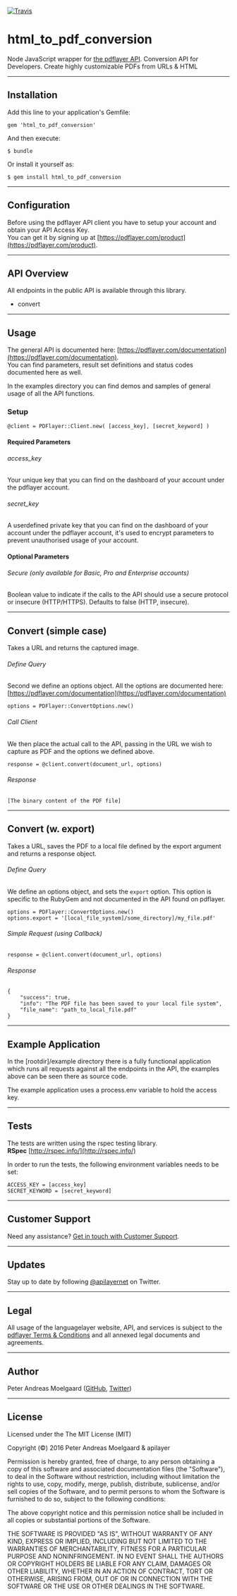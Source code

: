 [![Travis](https://travis-ci.org/pmoelgaard/html_to_pdf_conversion.svg)](Travis)

# html_to_pdf_conversion
Node JavaScript wrapper for [the pdflayer API](https://pdflayer.com/).
Conversion API for Developers. Create highly customizable PDFs from URLs & HTML

---

## Installation

Add this line to your application's Gemfile:

```
gem 'html_to_pdf_conversion'

```

And then execute:

```
$ bundle

```

Or install it yourself as:

```
$ gem install html_to_pdf_conversion

```

---

## Configuration

Before using the pdflayer API client you have to setup your account and obtain your API Access Key.  
You can get it by signing up at [https://pdflayer.com/product](https://pdflayer.com/product).

---

## API Overview
All endpoints in the public API is available through this library.

- convert

---

## Usage

The general API is documented here: [https://pdflayer.com/documentation](https://pdflayer.com/documentation).  
You can find parameters, result set definitions and status codes documented here as well.

In the examples directory you can find demos and samples of general usage of all the API functions.

### Setup

```
@client = PDFlayer::Client.new( [access_key], [secret_keyword] )

```

#### Required Parameters

###### access_key
Your unique key that you can find on the dashboard of your account under the pdflayer account.

###### secret_key
A userdefined private key that you can find on the dashboard of your account under the pdflayer account, it's used to encrypt parameters to prevent unauthorised usage of your account.

#### Optional Parameters

###### Secure (only available for Basic, Pro and Enterprise accounts)
Boolean value to indicate if the calls to the API should use a secure protocol or insecure (HTTP/HTTPS). Defaults to false (HTTP, insecure).

---

## Convert (simple case)
Takes a URL and returns the captured image.

###### Define Query
Second we define an options object.
All the options are documented here: [https://pdflayer.com/documentation](https://pdflayer.com/documentation)

```
options = PDFlayer::ConvertOptions.new()

```

###### Call Client
We then place the actual call to the API, passing in the URL we wish to capture as PDF and the options we defined above.

```
response = @client.convert(document_url, options)

``` 

###### Response

```
[The binary content of the PDF file]

```

---

## Convert (w. export)
Takes a URL, saves the PDF to a local file defined by the export argument and returns a response object.

###### Define Query

We define an options object, and sets the ```export``` option.
This option is specific to the RubyGem and not documented in the API found on pdflayer.

```
options = PDFlayer::ConvertOptions.new()
options.export = '[local_file_system]/some_directory]/my_file.pdf'

```

###### Simple Request (using Callback)

```
response = @client.convert(document_url, options)

```

###### Response
```
{
	"success": true,
    "info": "The PDF file has been saved to your local file system",
    "file_name": "path_to_local_file.pdf"
}
```

---

## Example Application

In the [rootdir]/example directory there is a fully functional application which runs all requests against all the endpoints in the API, the examples above can be seen there as source code.

The example application uses a process.env variable to hold the access key.

---

## Tests

The tests are written using the rspec testing library.  
**RSpec** [http://rspec.info/](http://rspec.info/)

In order to run the tests, the following environment variables needs to be set:

```
ACCESS_KEY = [access_key]
SECRET_KEYWORD = [secret_keyword]
```


---

## Customer Support

Need any assistance? [Get in touch with Customer Support](mailto:support@apilayer.net?subject=%pdflayer%5D).

---

## Updates
Stay up to date by following [@apilayernet](https://twitter.com/apilayernet) on Twitter.

---

## Legal

All usage of the languagelayer website, API, and services is subject to the [pdflayer Terms & Conditions](https://pdflayer.com/terms) and all annexed legal documents and agreements.

---

## Author
Peter Andreas Moelgaard ([GitHub](https://github.com/pmoelgaard), [Twitter](https://twitter.com/petermoelgaard))

---

## License
Licensed under the The MIT License (MIT)

Copyright (&copy;) 2016 Peter Andreas Moelgaard & apilayer

Permission is hereby granted, free of charge, to any person obtaining a copy of this software and associated documentation files (the "Software"), to deal in the Software without restriction, including without limitation the rights to use, copy, modify, merge, publish, distribute, sublicense, and/or sell copies of the Software, and to permit persons to whom the Software is furnished to do so, subject to the following conditions:

The above copyright notice and this permission notice shall be included in all copies or substantial portions of the Software.

THE SOFTWARE IS PROVIDED "AS IS", WITHOUT WARRANTY OF ANY KIND, EXPRESS OR IMPLIED, INCLUDING BUT NOT LIMITED TO THE WARRANTIES OF MERCHANTABILITY, FITNESS FOR A PARTICULAR PURPOSE AND NONINFRINGEMENT. IN NO EVENT SHALL THE AUTHORS OR COPYRIGHT HOLDERS BE LIABLE FOR ANY CLAIM, DAMAGES OR OTHER LIABILITY, WHETHER IN AN ACTION OF CONTRACT, TORT OR OTHERWISE, ARISING FROM, OUT OF OR IN CONNECTION WITH THE SOFTWARE OR THE USE OR OTHER DEALINGS IN THE SOFTWARE.

